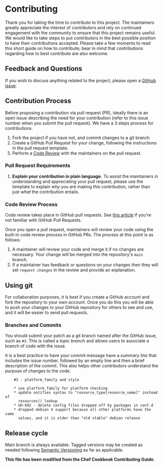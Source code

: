 # Contributing

Thank you for taking the time to contribute to this project. The maintainers
greatly appreciate the interest of contributors and rely on continued engagement
with the community to ensure that this project remains useful. We would like to
take steps to put contributors in the best possible position to have their
contributions accepted. Please take a few moments to read this short guide on
how to contribute; bear in mind that contributions regarding how to best
contribute are also welcome.

## Feedback and Questions

If you wish to discuss anything related to the project, please open a
[GitHub issue](https://github.com/interTwin-eu/T6.5-AI-and-ML/issues/new).

## Contribution Process

Before proposing a contribution via pull request (PR), ideally there is an open
issue describing the need for your contribution (refer to this issue number when
you submit the pull request). We have a 3 steps process for contributions.

1. Fork the project if you have not, and commit changes to a git branch
1. Create a GitHub Pull Request for your change, following the instructions in
   the pull request template.
1. Perform a [Code Review](#code-review-process) with the maintainers on the
   pull request.

### Pull Request Requirements

1. **Explain your contribution in plain language.** To assist the maintainers in
   understanding and appreciating your pull request, please use the template to
   explain _why_ you are making this contribution, rather than just _what_ the
   contribution entails.

### Code Review Process

Code review takes place in GitHub pull requests. See
[this article](https://docs.github.com/en/pull-requests/collaborating-with-pull-requests/proposing-changes-to-your-work-with-pull-requests/about-pull-requests)
if you're not familiar with GitHub Pull Requests.

Once you open a pull request, maintainers will review your code using the
built-in code review process in GitHub PRs. The process at this point is as
follows:

1. A maintainer will review your code and merge it if no changes are necessary.
   Your change will be merged into the repository's `main` branch.
1. If a maintainer has feedback or questions on your changes then they will set
   `request changes` in the review and provide an explanation.

## Using git

For collaboration purposes, it is best if you create a GitHub account and fork
the repository to your own account. Once you do this you will be able to push
your changes to your GitHub repository for others to see and use, and it will be
easier to send pull requests.

### Branches and Commits

You should submit your patch as a git branch named after the GitHub issue, such
as `#3`\. This is called a _topic branch_ and allows users to associate a branch
of code with the issue.

It is a best practice to have your commit message have a _summary line_ that
includes the issue number, followed by an empty line and then a brief
description of the commit. This also helps other contributors understand the
purpose of changes to the code.

```text
    #3 - platform_family and style

    * use platform_family for platform checking
    * update notifies syntax to "resource_type[resource_name]" instead of
      resources() lookup
    * GH-692 - delete config files dropped off by packages in conf.d
    * dropped debian 4 support because all other platforms have the same
      values, and it is older than "old stable" debian release
```

## Release cycle

Main branch is always available. Tagged versions may be created as needed
following [Semantic Versioning](https://semver.org/) as far as applicable.

**This file has been modified from the Chef Cookbook Contributing Guide**.
